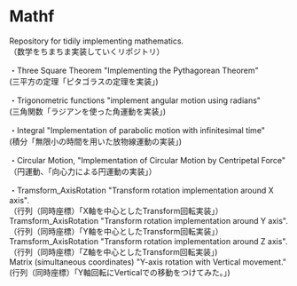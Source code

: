 # Mathf
Repository for tidily implementing mathematics.  
（数学をちまちま実装していくリポジトリ）

・Three Square Theorem "Implementing the Pythagorean Theorem"  
(三平方の定理「ピタゴラスの定理を実装」)

・Trigonometric functions "implement angular motion using radians"  
(三角関数「ラジアンを使った角運動を実装」)

・Integral "Implementation of parabolic motion with infinitesimal time"  
(積分「無限小の時間を用いた放物線運動の実装」)

・Circular Motion, "Implementation of Circular Motion by Centripetal Force"  
（円運動、「向心力による円運動の実装」）

・Tramsform_AxisRotation "Transform rotation implementation around X axis".  
（行列（同時座標）「X軸を中心としたTransform回転実装」）  
  Tramsform_AxisRotation "Transform rotation implementation around Y axis".  
（行列（同時座標）「Y軸を中心としたTransform回転実装」）  
  Tramsform_AxisRotation "Transform rotation implementation around Z axis".  
（行列（同時座標）「Z軸を中心としたTransform回転実装」)  
  Matrix (simultaneous coordinates) "Y-axis rotation with Vertical movement."  
 (行列（同時座標）「Y軸回転にVerticalでの移動をつけてみた。」)
